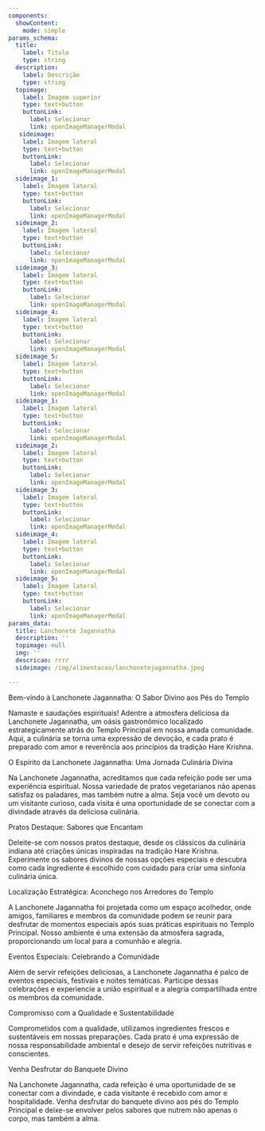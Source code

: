 ```yaml
---
components:
  showContent:
    mode: simple
params_schema:
  title:
    label: Título
    type: string
  description:
    label: Descrição
    type: string
  topimage:
    label: Imagem superior
    type: text+button
    buttonLink:
      label: Selecionar
      link: openImageManagerModal
   sideimage:
    label: Imagem lateral
    type: text+button
    buttonLink:
      label: Selecionar
      link: openImageManagerModal
  sideimage_1:
    label: Imagem lateral
    type: text+button
    buttonLink:
      label: Selecionar
      link: openImageManagerModal
  sideimage_2:
    label: Imagem lateral
    type: text+button
    buttonLink:
      label: Selecionar
      link: openImageManagerModal
  sideimage_3:
    label: Imagem lateral
    type: text+button
    buttonLink:
      label: Selecionar
      link: openImageManagerModal
  sideimage_4:
    label: Imagem lateral
    type: text+button
    buttonLink:
      label: Selecionar
      link: openImageManagerModal
  sideimage_5:
    label: Imagem lateral
    type: text+button
    buttonLink:
      label: Selecionar
      link: openImageManagerModal
  sideimage_1:
    label: Imagem lateral
    type: text+button
    buttonLink:
      label: Selecionar
      link: openImageManagerModal
  sideimage_2:
    label: Imagem lateral
    type: text+button
    buttonLink:
      label: Selecionar
      link: openImageManagerModal
  sideimage_3:
    label: Imagem lateral
    type: text+button
    buttonLink:
      label: Selecionar
      link: openImageManagerModal
  sideimage_4:
    label: Imagem lateral
    type: text+button
    buttonLink:
      label: Selecionar
      link: openImageManagerModal
  sideimage_5:
    label: Imagem lateral
    type: text+button
    buttonLink:
      label: Selecionar
      link: openImageManagerModal
params_data:
  title: Lanchonete Jagannatha
  description: ''
  topimage: null
  img: ''
  descricao: rrrr
  sideimage: /img/alimentacao/lanchonetejagannatha.jpeg

---
```


Bem-vindo à Lanchonete Jagannatha: O Sabor Divino aos Pés do Templo

Namaste e saudações espirituais! Adentre a atmosfera deliciosa da Lanchonete Jagannatha, um oásis gastronômico localizado estrategicamente atrás do Templo Principal em nossa amada comunidade. Aqui, a culinária se torna uma expressão de devoção, e cada prato é preparado com amor e reverência aos princípios da tradição Hare Krishna.

O Espírito da Lanchonete Jagannatha: Uma Jornada Culinária Divina

Na Lanchonete Jagannatha, acreditamos que cada refeição pode ser uma experiência espiritual. Nossa variedade de pratos vegetarianos não apenas satisfaz os paladares, mas também nutre a alma. Seja você um devoto ou um visitante curioso, cada visita é uma oportunidade de se conectar com a divindade através da deliciosa culinária.

Pratos Destaque: Sabores que Encantam

Deleite-se com nossos pratos destaque, desde os clássicos da culinária indiana até criações únicas inspiradas na tradição Hare Krishna. Experimente os sabores divinos de nossas opções especiais e descubra como cada ingrediente é escolhido com cuidado para criar uma sinfonia culinária única.

Localização Estratégica: Aconchego nos Arredores do Templo

A Lanchonete Jagannatha foi projetada como um espaço acolhedor, onde amigos, familiares e membros da comunidade podem se reunir para desfrutar de momentos especiais após suas práticas espirituais no Templo Principal. Nosso ambiente é uma extensão da atmosfera sagrada, proporcionando um local para a comunhão e alegria.

Eventos Especiais: Celebrando a Comunidade

Além de servir refeições deliciosas, a Lanchonete Jagannatha é palco de eventos especiais, festivais e noites temáticas. Participe dessas celebrações e experiencie a união espiritual e a alegria compartilhada entre os membros da comunidade.

Compromisso com a Qualidade e Sustentabilidade

Comprometidos com a qualidade, utilizamos ingredientes frescos e sustentáveis em nossas preparações. Cada prato é uma expressão de nossa responsabilidade ambiental e desejo de servir refeições nutritivas e conscientes.

Venha Desfrutar do Banquete Divino

Na Lanchonete Jagannatha, cada refeição é uma oportunidade de se conectar com a divindade, e cada visitante é recebido com amor e hospitalidade. Venha desfrutar do banquete divino aos pés do Templo Principal e deixe-se envolver pelos sabores que nutrem não apenas o corpo, mas também a alma.